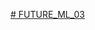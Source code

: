 [# FUTURE_ML_03](https://colab.research.google.com/github/sumit2663/FUTURE_ML_02/blob/main/TASK2.ipynb)
